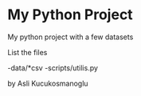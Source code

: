 # My Python Project

My python project with a few datasets

List the files

-data/*csv
-scripts/utilis.py

by Asli Kucukosmanoglu

